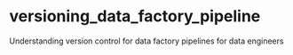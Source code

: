 # versioning_data_factory_pipeline
Understanding version control for data factory pipelines for data engineers
